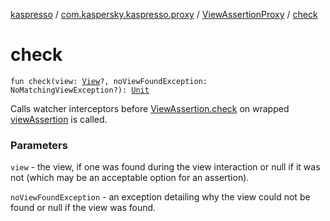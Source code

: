 [kaspresso](../../index.md) / [com.kaspersky.kaspresso.proxy](../index.md) / [ViewAssertionProxy](index.md) / [check](./check.md)

# check

`fun check(view: `[`View`](https://developer.android.com/reference/android/view/View.html)`?, noViewFoundException: NoMatchingViewException?): `[`Unit`](https://kotlinlang.org/api/latest/jvm/stdlib/kotlin/-unit/index.html)

Calls watcher interceptors before [ViewAssertion.check](#) on wrapped [viewAssertion](#) is called.

### Parameters

`view` - the view, if one was found during the view interaction or null if it was not (which
    may be an acceptable option for an assertion).

`noViewFoundException` - an exception detailing why the view could not be found or null if
    the view was found.